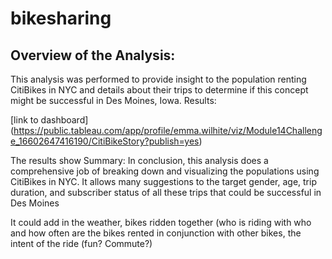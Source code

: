 # bikesharing

## Overview of the Analysis:

This analysis was performed to provide insight to the population renting CitiBikes in NYC and details about their trips to determine if this concept might be successful in Des Moines, Iowa. 
Results:

[link to dashboard] (https://public.tableau.com/app/profile/emma.wilhite/viz/Module14Challenge_16602647416190/CitiBikeStory?publish=yes)

The results show 
Summary:
In conclusion, this analysis does a comprehensive job of breaking down and visualizing the populations using CitiBikes in NYC. It allows many suggestions to the target gender, age, trip duration, and subscriber status of all these trips that could be successful in Des Moines 

It could add in the weather, bikes ridden together (who is riding with who and how often are the bikes rented in conjunction with other bikes, the intent of the ride (fun? Commute?)
